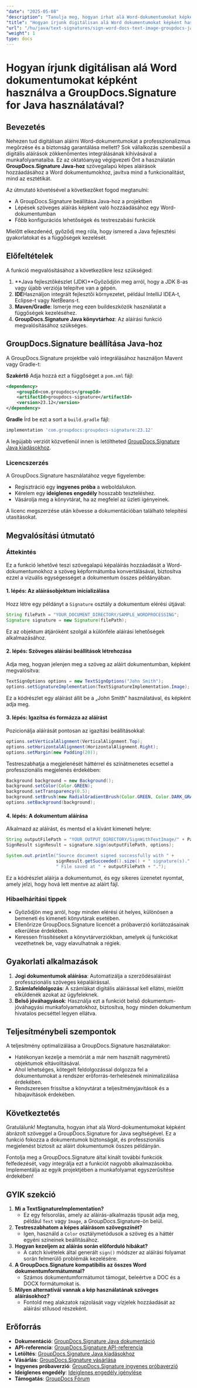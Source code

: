 ```yaml
---
"date": "2025-05-08"
"description": "Tanulja meg, hogyan írhat alá Word-dokumentumokat képként használt szöveggel a GroupDocs.Signature for Java segítségével. Növelje a dokumentumok biztonságát, és őrizze meg a professzionalizmust digitális munkafolyamataiban."
"title": "Hogyan írjunk digitálisan alá Word dokumentumokat képként használva a GroupDocs.Signature for Java használatával?"
"url": "/hu/java/text-signatures/sign-word-docs-text-image-groupdocs-java/"
"weight": 1
type: docs
---
```

# Hogyan írjunk digitálisan alá Word dokumentumokat képként használva a GroupDocs.Signature for Java használatával?

## Bevezetés

Nehezen tud digitálisan aláírni Word-dokumentumokat a professzionalizmus megőrzése és a biztonság garantálása mellett? Sok vállalkozás szembesül a digitális aláírások zökkenőmentes integrálásának kihívásával a munkafolyamataiba. Ez az oktatóanyag végigvezeti Önt a használatán **GroupDocs.Signature Java-hoz** szövegalapú képes aláírások hozzáadásához a Word dokumentumokhoz, javítva mind a funkcionalitást, mind az esztétikát.

Az útmutató követésével a következőket fogod megtanulni:
- A GroupDocs.Signature beállítása Java-hoz a projektben
- Lépések szöveges aláírás képként való hozzáadásához egy Word-dokumentumban
- Főbb konfigurációs lehetőségek és testreszabási funkciók

Mielőtt elkezdenéd, győződj meg róla, hogy ismered a Java fejlesztési gyakorlatokat és a függőségek kezelését. 

## Előfeltételek

A funkció megvalósításához a következőkre lesz szükséged:
1. **Java fejlesztőkészlet (JDK)**Győződjön meg arról, hogy a JDK 8-as vagy újabb verziója telepítve van a gépén.
2. **IDE**Használjon integrált fejlesztői környezetet, például IntelliJ IDEA-t, Eclipse-t vagy NetBeans-t.
3. **Maven/Gradle**: Ismerje meg ezen buildeszközök használatát a függőségek kezeléséhez.
4. **GroupDocs.Signature Java könyvtárhoz**: Az aláírási funkció megvalósításához szükséges.

## GroupDocs.Signature beállítása Java-hoz

A GroupDocs.Signature projektbe való integrálásához használjon Mavent vagy Gradle-t:

**Szakértő**
Adja hozzá ezt a függőséget a `pom.xml` fájl:
```xml
<dependency>
    <groupId>com.groupdocs</groupId>
    <artifactId>groupdocs-signature</artifactId>
    <version>23.12</version>
</dependency>
```

**Gradle**
Írd be ezt a sort a `build.gradle` fájl:
```gradle
implementation 'com.groupdocs:groupdocs-signature:23.12'
```

A legújabb verziót közvetlenül innen is letöltheted [GroupDocs.Signature Java kiadásokhoz](https://releases.groupdocs.com/signature/java/).

### Licencszerzés

A GroupDocs.Signature használatához vegye figyelembe:
- Regisztráció egy **ingyenes próba** a weboldalukon.
- Kérelem egy **ideiglenes engedély** hosszabb teszteléshez.
- Vásárolja meg a könyvtárat, ha az megfelel az üzleti igényeinek.

A licenc megszerzése után kövesse a dokumentációban található telepítési utasításokat. 

## Megvalósítási útmutató

### Áttekintés

Ez a funkció lehetővé teszi szövegalapú képaláírás hozzáadását a Word-dokumentumokhoz a szöveg képformátumba konvertálásával, biztosítva ezzel a vizuális egységességet a dokumentum összes példányában.

#### 1. lépés: Az aláírásobjektum inicializálása

Hozz létre egy példányt a `Signature` osztály a dokumentum elérési útjával:
```java
String filePath = "YOUR_DOCUMENT_DIRECTORY/SAMPLE_WORDPROCESSING";
Signature signature = new Signature(filePath);
```
Ez az objektum átjáróként szolgál a különféle aláírási lehetőségek alkalmazásához.

#### 2. lépés: Szöveges aláírási beállítások létrehozása

Adja meg, hogyan jelenjen meg a szöveg az aláírt dokumentumban, képként megvalósítva:
```java
TextSignOptions options = new TextSignOptions("John Smith");
options.setSignatureImplementation(TextSignatureImplementation.Image);
```
Ez a kódrészlet egy aláírást állít be a „John Smith” használatával, és képként adja meg.

#### 3. lépés: Igazítsa és formázza az aláírást

Pozicionálja aláírását pontosan az igazítási beállításokkal:
```java
options.setVerticalAlignment(VerticalAlignment.Top);
options.setHorizontalAlignment(HorizontalAlignment.Right);
options.setMargin(new Padding(20));
```
Testreszabhatja a megjelenését háttérrel és színátmenetes ecsettel a professzionális megjelenés érdekében:
```java
Background background = new Background();
background.setColor(Color.GREEN);
background.setTransparency(0.5);
background.setBrush(new RadialGradientBrush(Color.GREEN, Color.DARK_GRAY));
options.setBackground(background);
```

#### 4. lépés: A dokumentum aláírása

Alkalmazd az aláírást, és mentsd el a kívánt kimeneti helyre:
```java
String outputFilePath = "YOUR_OUTPUT_DIRECTORY/SignWithTextImage/" + Paths.get(filePath).getFileName().toString();
SignResult signResult = signature.sign(outputFilePath, options);

System.out.println("Source document signed successfully with " + 
                   signResult.getSucceeded().size() + " signature(s)." +
                   " File saved at " + outputFilePath + ".");
```
Ez a kódrészlet aláírja a dokumentumot, és egy sikeres üzenetet nyomtat, amely jelzi, hogy hová lett mentve az aláírt fájl.

### Hibaelhárítási tippek
- Győződjön meg arról, hogy minden elérési út helyes, különösen a bemeneti és kimeneti könyvtárak esetében.
- Ellenőrizze GroupDocs.Signature licencét a próbaverzió korlátozásainak elkerülése érdekében.
- Keressen frissítéseket a könyvtárverziókban, amelyek új funkciókat vezethetnek be, vagy elavulhatnak a régiek.

## Gyakorlati alkalmazások

1. **Jogi dokumentumok aláírása**: Automatizálja a szerződésaláírást professzionális szöveges képaláírással.
2. **Számlafeldolgozás**: A számlákat digitális aláírással kell ellátni, mielőtt elküldenék azokat az ügyfeleknek.
3. **Belső jóváhagyások**: Használja ezt a funkciót belső dokumentum-jóváhagyási munkafolyamatokhoz, biztosítva, hogy minden dokumentum hivatalos pecséttel legyen ellátva.

## Teljesítménybeli szempontok

A teljesítmény optimalizálása a GroupDocs.Signature használatakor:
- Hatékonyan kezelje a memóriát a már nem használt nagyméretű objektumok eltávolításával.
- Ahol lehetséges, kötegelt feldolgozással dolgozza fel a dokumentumokat a rendszer erőforrás-terhelésének minimalizálása érdekében.
- Rendszeresen frissítse a könyvtárat a teljesítményjavítások és a hibajavítások érdekében.

## Következtetés

Gratulálunk! Megtanulta, hogyan írhat alá Word-dokumentumokat képként ábrázolt szöveggel a GroupDocs.Signature for Java segítségével. Ez a funkció fokozza a dokumentumok biztonságát, és professzionális megjelenést biztosít az aláírt dokumentumok összes példányán.

Fontolja meg a GroupDocs.Signature által kínált további funkciók felfedezését, vagy integrálja ezt a funkciót nagyobb alkalmazásokba. Implementálja az egyik projektjében a munkafolyamat egyszerűsítése érdekében!

## GYIK szekció

1. **Mi a TextSignatureImplementation?**
   - Ez egy felsorolás, amely az aláírás-alkalmazás típusát adja meg, például `Text` vagy `Image`, a GroupDocs.Signature-ön belül.
2. **Testreszabhatom a képes aláírásom szövegszínét?**
   - Igen, használd a `Color` osztálymetódusok a szöveg és a háttér egyéni színeinek beállításához.
3. **Hogyan kezeljem az aláírás során előforduló hibákat?**
   - A catch kivételek által generált `sign()` módszer az aláírási folyamat során felmerülő problémák kezelésére.
4. **A GroupDocs.Signature kompatibilis az összes Word dokumentumformátummal?**
   - Számos dokumentumformátumot támogat, beleértve a DOC és a DOCX formátumokat is.
5. **Milyen alternatívái vannak a kép használatának szöveges aláírásokhoz?**
   - Fontold meg alakzatok rajzolását vagy vízjelek hozzáadását az aláírási stílusod részeként.

## Erőforrás

- **Dokumentáció**: [GroupDocs.Signature Java dokumentáció](https://docs.groupdocs.com/signature/java/)
- **API-referencia**: [GroupDocs.Signature API-referencia](https://reference.groupdocs.com/signature/java/)
- **Letöltés**: [GroupDocs.Signature Java kiadásokhoz](https://releases.groupdocs.com/signature/java/)
- **Vásárlás**: [GroupDocs.Signature vásárlása](https://purchase.groupdocs.com/buy)
- **Ingyenes próbaverzió**: [GroupDocs.Signature ingyenes próbaverzió](https://releases.groupdocs.com/signature/java/)
- **Ideiglenes engedély**: [Ideiglenes engedély igénylése](https://purchase.groupdocs.com/temporary-license/)
- **Támogatás**: [GroupDocs Fórum](https://forum.groupdocs.com/c/signature/)